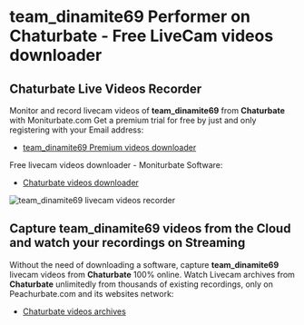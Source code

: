 # team_dinamite69 Performer on Chaturbate - Free LiveCam videos downloader

## Chaturbate Live Videos Recorder

Monitor and record livecam videos of **team_dinamite69** from **Chaturbate** with Moniturbate.com
Get a premium trial for free by just and only registering with your Email address:
* [team_dinamite69 Premium videos downloader](https://moniturbate.com/request-demo-licence-key.html)

Free livecam videos downloader - Moniturbate Software:
* [Chaturbate videos downloader](https://moniturbate.com/moniturbate-download-software.html)

![team_dinamite69 livecam videos recorder](https://peachurnet.com/templates/moniturbate-software.png)


## Capture team_dinamite69 videos from the Cloud and watch your recordings on Streaming

Without the need of downloading a software, capture **team_dinamite69** livecam videos from **Chaturbate** 100% online.
Watch Livecam archives from **Chaturbate** unlimitedly from thousands of existing recordings, only on Peachurbate.com and its websites network:
* [Chaturbate videos archives](https://peachurnet.com/)